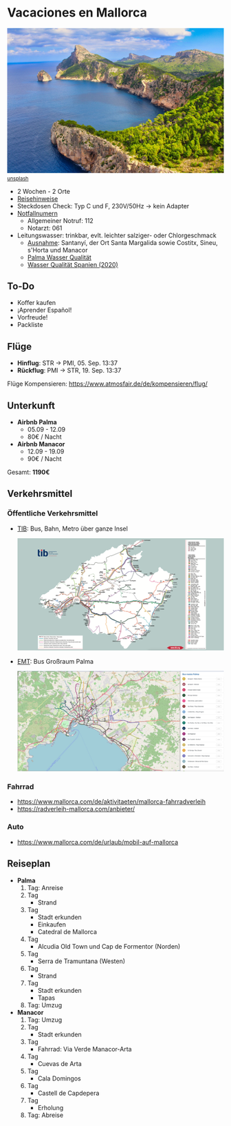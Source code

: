 # Vacaciones en Mallorca

![](mallorca-cover.jpg)
<small>[unsplash](https://unsplash.com/photos/jJT1cnE4SZ8)</small>

* 2 Wochen - 2 Orte
* [Reisehinweise](https://www.auswaertiges-amt.de/de/aussenpolitik/laender/spanien-node/spaniensicherheit/210534)
* Steckdosen Check: Typ C und F, 230V/50Hz -> kein Adapter
* [Notfallnumern](https://www.mallorca.org/notfallnummern.html)
  * Allgemeiner Notruf: 112
  * Notarzt: 061
* Leitungswasser: trinkbar, evlt. leichter salziger- oder Chlorgeschmack
  * [Ausnahme](https://www.mallorcamagazin.com/nachrichten/lokales/2022/02/20/98313/diesen-orten-auf-mallorca-sollte-leitungswasser-nicht-getrunken-werden.html): Santanyí, der Ort Santa Margalida sowie Costitx, Sineu, s'Horta und Manacor
  * [Palma Wasser Qualität](https://www.emaya.es/ca/cicle-aigua/qualitat-aigua/graficasanalisis/)
  * [Wasser Qualität Spanien (2020)](https://www.sanidad.gob.es/profesionales/saludPublica/docs/INFORME_AC_2020_ANEXO_I_ZonaAbastecimiento.pdf)



## To-Do

* Koffer kaufen
* ¡Aprender Español!
* Vorfreude!
* Packliste




## Flüge

* **Hinflug**: STR -> PMI, 05. Sep. 13:37
* **Rückflug**: PMI -> STR, 19. Sep. 13:37

Flüge Kompensieren: https://www.atmosfair.de/de/kompensieren/flug/



## Unterkunft

* **Airbnb Palma**
  * 05.09 - 12.09
  * 80€ / Nacht
* **Airbnb Manacor**
  * 12.09 - 19.09
  * 90€ / Nacht

Gesamt: **1190€**



## Verkehrsmittel

### Öffentliche Verkehrsmittel

* [TIB](https://www.tib.org/es/web/ctm/): Bus, Bahn, Metro über ganze Insel

  ![](img/map_tib.png)

* [EMT](https://www.emtpalma.cat/es/inicio): Bus Großraum Palma

  ![](img/map_emt.jpg)

### Fahrrad

* https://www.mallorca.com/de/aktivitaeten/mallorca-fahrradverleih
* https://radverleih-mallorca.com/anbieter/

### Auto

* https://www.mallorca.com/de/urlaub/mobil-auf-mallorca




## Reiseplan

* **Palma**
  1. Tag: Anreise
  2. Tag
     * Strand
  3. Tag
     * Stadt erkunden
     * Einkaufen
     * Catedral de Mallorca
  4. Tag
     * Alcudia Old Town und Cap de Formentor (Norden)
  5. Tag
     * Serra de Tramuntana (Westen)
  6. Tag
     * Strand
  7. Tag
     * Stadt erkunden
     * Tapas
  8. Tag: Umzug
* **Manacor**
  1. Tag: Umzug
  2. Tag
     * Stadt erkunden
  3. Tag
     * Fahrrad: Via Verde Manacor-Arta
  4. Tag
     * Cuevas de Arta
  5. Tag
     * Cala Domingos
  6. Tag
     * Castell de Capdepera
  7. Tag
     * Erholung
  8. Tag: Abreise